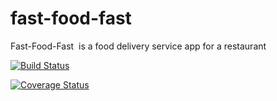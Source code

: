 # fast-food-fast
Fast-Food-Fast ​ is a food delivery service app for a restaurant

[![Build Status](https://travis-ci.org/Dannyyoung20/fast-food-fast.svg?branch=master)](https://travis-ci.org/Dannyyoung20/fast-food-fast)

[![Coverage Status](https://coveralls.io/repos/github/Dannyyoung20/fast-food-fast/badge.svg?branch=master)](https://coveralls.io/github/Dannyyoung20/fast-food-fast?branch=master)

